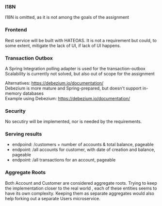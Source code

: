 ### I18N
I18N is omitted, as it is not among the goals of the assignment

### Frontend
Rest service will be built with HATEOAS. It is not a requirement but could, to some extent, mitigate the lack of UI, if lack of UI happens.

### Transaction Outbox
A Spring Integration polling adapter is used for the transaction-outbox
Scalability is currently not solved, but also out of scope for the assignment

Alternatives: https://debezium.io/documentation/ <br/>
Debezium is more mature and Spring-prepared, but doesn't support in-memory databases<br/>
Example using Debezium: https://debezium.io/documentation/ 

### Security
No secutiry will be implemented, nor is needed by the requirements.

### Serving results
* endpoind: /customers + number of accounts & total balance, pageable
* endpoint: /all accounts for customer, with date of creation and balance, pageable
* endpoint: /all transactions for an account, pageable

### Aggregate Roots
Both Account and Customer are considered aggregate roots. Trying to keep the implementation closer to the real world , each of these entities seems to have its own complexity.
Keeping them as separate aggregates would also help forking out a separate Users microservice.